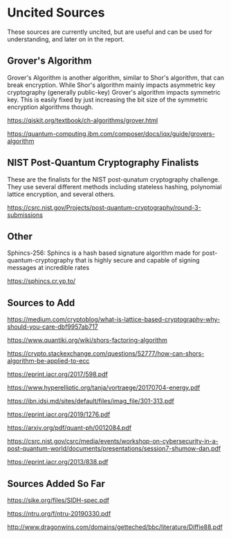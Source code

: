 # Uncited Sources
These sources are currently uncited, but are useful and can be used for understanding, and later on in the report.

## Grover's Algorithm
Grover's Algorithm is another algorithm, similar to Shor's algorithm, that can break encryption. While Shor's algorithm mainly impacts asymmetric key cryptography (generally public-key) Grover's algorithm impacts symmetric key.
This is easily fixed by just increasing the bit size of the symmetric encryption algorithms though. 

https://qiskit.org/textbook/ch-algorithms/grover.html

https://quantum-computing.ibm.com/composer/docs/iqx/guide/grovers-algorithm

## NIST Post-Quantum Cryptography Finalists
These are the finalists for the NIST post-qunatum cryptography challenge. They use several different methods including stateless hashing, polynomial lattice encryption, and several others.

https://csrc.nist.gov/Projects/post-quantum-cryptography/round-3-submissions

## Other
Sphincs-256: Sphincs is a hash based signature algorithm made for post-quantum-cryptography that is highly secure and capable of signing messages at incredible rates

https://sphincs.cr.yp.to/



## Sources to Add

https://medium.com/cryptoblog/what-is-lattice-based-cryptography-why-should-you-care-dbf9957ab717

https://www.quantiki.org/wiki/shors-factoring-algorithm

https://crypto.stackexchange.com/questions/52777/how-can-shors-algorithm-be-applied-to-ecc

https://eprint.iacr.org/2017/598.pdf

https://www.hyperelliptic.org/tanja/vortraege/20170704-energy.pdf

https://ibn.idsi.md/sites/default/files/imag_file/301-313.pdf

https://eprint.iacr.org/2019/1276.pdf

https://arxiv.org/pdf/quant-ph/0012084.pdf

https://csrc.nist.gov/csrc/media/events/workshop-on-cybersecurity-in-a-post-quantum-world/documents/presentations/session7-shumow-dan.pdf

https://eprint.iacr.org/2013/838.pdf




## Sources Added So Far
https://sike.org/files/SIDH-spec.pdf

https://ntru.org/f/ntru-20190330.pdf

http://www.dragonwins.com/domains/getteched/bbc/literature/Diffie88.pdf

